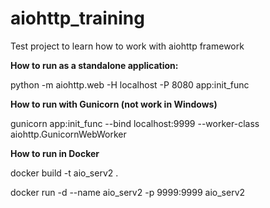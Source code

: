 # aiohttp_training
Test project to learn how to work with aiohttp framework

**How to run as a standalone application:**

python -m aiohttp.web -H localhost -P 8080 app:init_func

**How to run with Gunicorn (not work in Windows)**

gunicorn app:init_func --bind localhost:9999 --worker-class aiohttp.GunicornWebWorker

**How to run in Docker**

docker build -t aio_serv2 .

docker run -d --name aio_serv2 -p 9999:9999 aio_serv2

